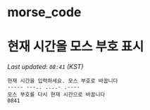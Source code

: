 # morse_code
# 현재 시간을 모스 부호 표시
<!-- MORSE_TIME_START -->
_Last updated: `08:41` (KST)_

```
현재 시간을 입력하세요. 모스 부호로 바꿉니다
----- ---.. ....- .----
모스 부호를 다시 현재 시간으로 바꿉니다
0841
```
<!-- MORSE_TIME_END -->
